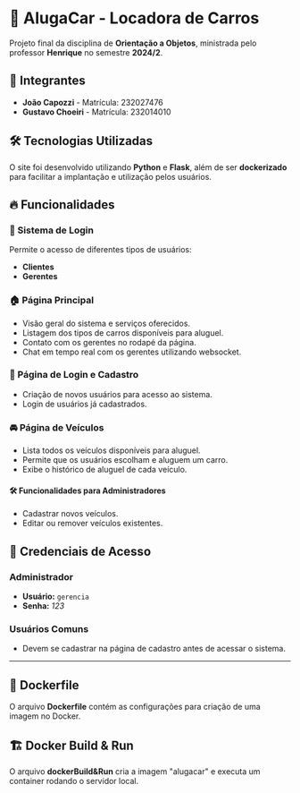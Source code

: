 # 🚗 AlugaCar - Locadora de Carros  

Projeto final da disciplina de **Orientação a Objetos**, ministrada pelo professor **Henrique** no semestre **2024/2**.  

## 📌 Integrantes  
- **João Capozzi** - Matrícula: 232027476  
- **Gustavo Choeiri** - Matrícula: 232014010

## 🛠️ Tecnologias Utilizadas  
O site foi desenvolvido utilizando **Python** e **Flask**, além de ser **dockerizado** para facilitar a implantação e utilização pelos usuários.  

## 🔥 Funcionalidades  

### 🔑 Sistema de Login  
Permite o acesso de diferentes tipos de usuários:  
- **Clientes**  
- **Gerentes**  

### 🏠 Página Principal  
- Visão geral do sistema e serviços oferecidos.  
- Listagem dos tipos de carros disponíveis para aluguel.  
- Contato com os gerentes no rodapé da página.
- Chat em tempo real com os gerentes utilizando websocket.  

### 🔐 Página de Login e Cadastro  
- Criação de novos usuários para acesso ao sistema.  
- Login de usuários já cadastrados.  

### 🚘 Página de Veículos  
- Lista todos os veículos disponíveis para aluguel.  
- Permite que os usuários escolham e aluguem um carro.  
- Exibe o histórico de aluguel de cada veículo.  

#### 🛠️ Funcionalidades para Administradores  
- Cadastrar novos veículos.  
- Editar ou remover veículos existentes.  

## 🔑 Credenciais de Acesso  

### Administrador  
- **Usuário:** `gerencia`  
- **Senha:** *123*  

### Usuários Comuns  
- Devem se cadastrar na página de cadastro antes de acessar o sistema.  

---

## 📄 Dockerfile  
O arquivo **Dockerfile** contém as configurações para criação de uma imagem no Docker.  

## 🏗️ Docker Build & Run  
O arquivo **dockerBuild&Run** cria a imagem "alugacar" e executa um container rodando o servidor local. 
